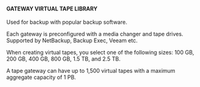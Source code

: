 #### GATEWAY VIRTUAL TAPE LIBRARY


Used for backup with popular backup software.


Each gateway is preconfigured with a media changer and tape drives. Supported by NetBackup, Backup Exec, Veeam etc.


When creating virtual tapes, you select one of the following sizes: 100 GB, 200 GB, 400 GB, 800 GB, 1.5 TB, and 2.5 TB.


A tape gateway can have up to 1,500 virtual tapes with a maximum aggregate capacity of 1 PB.

